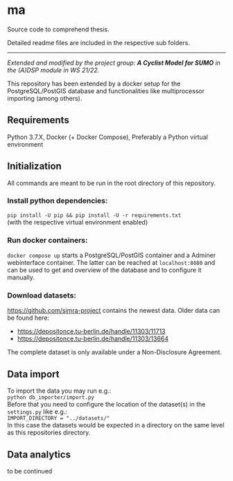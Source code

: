 # ma
Source code to comprehend thesis.

Detailed readme files are included in the respective sub folders.

-----

*Extended and modified by the project group: **A Cyclist Model for SUMO** in the (A)DSP module in WS 21/22.*

This repository has been extended by a docker setup for the PostgreSQL/PostGIS database and functionalities like multiprocessor importing (among others).

## Requirements
Python 3.7.X, Docker (+ Docker Compose), Preferably a Python virtual environment

## Initialization
All commands are meant to be run in the root directory of this repository.

### Install python dependencies:
```pip install -U pip && pip install -U -r requirements.txt```  
(with the respective virtual environment enabled)

### Run docker containers:  
`docker compose up` starts a PostgreSQL/PostGIS container and a Adminer webinterface container. The latter can be reached at `localhost:8080` and can be used to get and overview of the database and to configure it manually.

### Download datasets:
https://github.com/simra-project contains the newest data.
Older data can be found here:
* https://depositonce.tu-berlin.de/handle/11303/11713
* https://depositonce.tu-berlin.de/handle/11303/13664

The complete dataset is only available under a Non-Disclosure Agreement.

## Data import
To import the data you may run e.g.:  
```python db_importer/import.py```  
Before that you need to configure the location of the dataset(s) in the `settings.py` like e.g.:  
```IMPORT_DIRECTORY = "../datasets/"```  
In this case the datasets would be expected in a directory on the same level as this repositories directory.


## Data analytics
to be continued